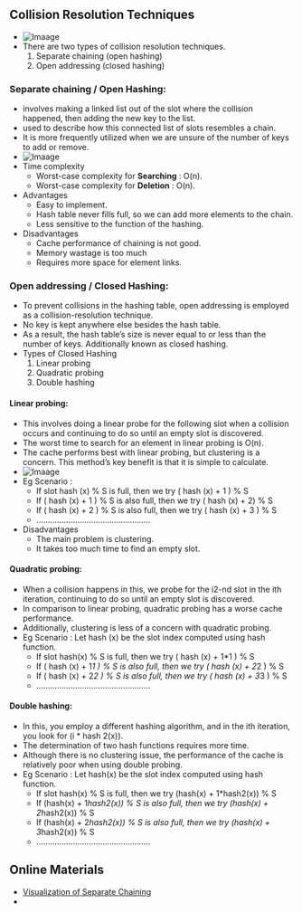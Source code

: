 ## Collision Resolution Techniques
- ![Imaage]()
- There are two types of collision resolution techniques.
  1. Separate chaining (open hashing)
  2. Open addressing (closed hashing)
  
### Separate chaining / Open Hashing: 
- involves making a linked list out of the slot where the collision happened, then adding the new key to the list.
- used to describe how this connected list of slots resembles a chain.
- It is more frequently utilized when we are unsure of the number of keys to add or remove.
- ![Imaage]()
- Time complexity
  - Worst-case complexity for **Searching** : O(n).
  - Worst-case complexity for **Deletion** : O(n).
- Advantages
  - Easy to implement.
  - Hash table never fills full, so we can add more elements to the chain.
  - Less sensitive to the function of the hashing.
- Disadvantages
  - Cache performance of chaining is not good.
  - Memory wastage is too much
  - Requires more space for element links.
    
### Open addressing / Closed Hashing: 
- To prevent collisions in the hashing table, open addressing is employed as a collision-resolution technique.
- No key is kept anywhere else besides the hash table.
- As a result, the hash table’s size is never equal to or less than the number of keys. Additionally known as closed hashing.
- Types of Closed Hashing
  1. Linear probing
  2. Quadratic probing
  3. Double hashing
  
#### Linear probing: 
- This involves doing a linear probe for the following slot when a collision occurs and continuing to do so until an empty slot is discovered.
- The worst time to search for an element in linear probing is O(n).
- The cache performs best with linear probing, but clustering is a concern. This method’s key benefit is that it is simple to calculate.
- ![Imaage]()
- Eg Scenario :
  - If slot hash (x) % S is full, then we try ( hash (x) + 1 ) % S
  - If ( hash (x) + 1 ) % S is also full, then we try ( hash (x) + 2) % S
  - If ( hash (x) + 2 ) % S is also full, then we try ( hash (x) + 3 ) % S
  - ..................................................  
- Disadvantages
  - The main problem is clustering.
  - It takes too much time to find an empty slot.
  
#### Quadratic probing: 
- When a collision happens in this, we probe for the i2-nd slot in the ith iteration, continuing to do so until an empty slot is discovered.
- In comparison to linear probing, quadratic probing has a worse cache performance.
- Additionally, clustering is less of a concern with quadratic probing.
- Eg Scenario : Let hash (x) be the slot index computed using hash function.    
  - If slot hash(x) % S is full, then we try  ( hash (x) + 1*1 ) % S
  - If ( hash (x) + 1*1 ) % S is also full, then we try ( hash (x) + 2*2 ) % S
  - If ( hash (x) + 2*2 ) % S is also full, then we try ( hash (x) + 3*3 ) % S
  - ..................................................  

#### Double hashing: 
- In this, you employ a different hashing algorithm, and in the ith iteration, you look for (i * hash 2(x)).
- The determination of two hash functions requires more time.
- Although there is no clustering issue, the performance of the cache is relatively poor when using double probing.
- Eg Scenario : Let hash(x) be the slot index computed using hash function.
  - If slot hash(x) % S is full, then we try (hash(x) + 1*hash2(x)) % S
  - If (hash(x) + 1*hash2(x)) % S is also full, then we try (hash(x) + 2*hash2(x)) % S
  - If (hash(x) + 2*hash2(x)) % S is also full, then we try (hash(x) + 3*hash2(x)) % S
  - ..................................................  

## Online Materials
- [Visualization of Separate Chaining](https://www.educative.io/answers/hash-table-collision-resolution)
- 
